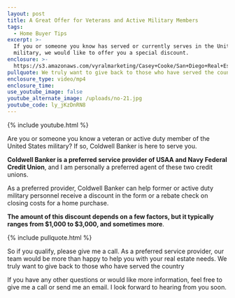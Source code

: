 ```yaml
---
layout: post
title: A Great Offer for Veterans and Active Military Members
tags:
  - Home Buyer Tips
excerpt: >-
  If you or someone you know has served or currently serves in the United States
  military, we would like to offer you a special discount.
enclosure: >-
  https://s3.amazonaws.com/vyralmarketing/Casey+Cooke/San+Diego+Real+Estate+Agent-+A+Great+Offer+for+Veterans+and+Active+Military+Members.mp4
pullquote: We truly want to give back to those who have served the country.
enclosure_type: video/mp4
enclosure_time:
use_youtube_image: false
youtube_alternate_image: /uploads/no-21.jpg
youtube_code: ly_jKzDnRN8
---
```



{% include youtube.html %}

Are you or someone you know a veteran or active duty member of the United States military? If so, Coldwell Banker is here to serve you.

**Coldwell Banker is a preferred service provider of USAA and Navy Federal Credit Union**, and I am personally a preferred agent of these two credit unions.

As a preferred provider, Coldwell Banker can help former or active duty military personnel receive a discount in the form or a rebate check on closing costs for a home purchase.

**The amount of this discount depends on a few factors, but it typically ranges from $1,000 to $3,000, and sometimes more**.

{% include pullquote.html %}

So if you qualify, please give me a call. As a preferred service provider, our team would be more than happy to help you with your real estate needs. We truly want to give back to those who have served the country

If you have any other questions or would like more information, feel free to give me a call or send me an email. I look forward to hearing from you soon.
